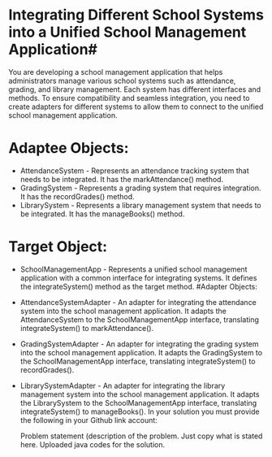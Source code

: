 # Integrating Different School Systems into a Unified School Management Application#
You are developing a school management application that helps administrators manage various school systems such as attendance, grading, and library management. Each system has different interfaces and methods. To ensure compatibility and seamless integration, you need to create adapters for different systems to allow them to connect to the unified school management application.

# Adaptee Objects:
- AttendanceSystem - Represents an attendance tracking system that needs to be integrated. It has the markAttendance() method.
- GradingSystem - Represents a grading system that requires integration. It has the recordGrades() method.
- LibrarySystem - Represents a library management system that needs to be integrated. It has the manageBooks() method.
# Target Object:
- SchoolManagementApp - Represents a unified school management application with a common interface for integrating systems. It defines the integrateSystem() method as the target method.
#Adapter Objects:
- AttendanceSystemAdapter - An adapter for integrating the attendance system into the school management application. It adapts the AttendanceSystem to the SchoolManagementApp interface, translating integrateSystem() to markAttendance().
- GradingSystemAdapter - An adapter for integrating the grading system into the school management application. It adapts the GradingSystem to the SchoolManagementApp interface, translating integrateSystem() to recordGrades().
- LibrarySystemAdapter - An adapter for integrating the library management system into the school management application. It adapts the LibrarySystem to the SchoolManagementApp interface, translating integrateSystem() to manageBooks().
In your solution you must provide the following in your Github link account:

  Problem statement (description of the problem. Just copy what is stated here.
  Uploaded java codes for the solution.
